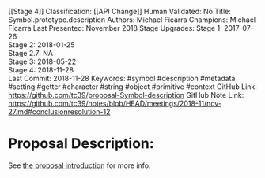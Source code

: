 [[Stage 4]]
Classification: [[API Change]]
Human Validated: No
Title: Symbol.prototype.description
Authors: Michael Ficarra
Champions: Michael Ficarra
Last Presented: November 2018
Stage Upgrades: 
Stage 1: 2017-07-26  
Stage 2: 2018-01-25  
Stage 2.7: NA  
Stage 3: 2018-05-22  
Stage 4: 2018-11-28  
Last Commit: 2018-11-28
Keywords: #symbol #description #metadata #setting #getter #character #string #object #primitive #context
GitHub Link: https://github.com/tc39/proposal-Symbol-description
GitHub Note Link: https://github.com/tc39/notes/blob/HEAD/meetings/2018-11/nov-27.md#conclusionresolution-12

# Proposal Description:
See [the proposal introduction](https://tc39.github.io/proposal-Symbol-description/) for more info.
